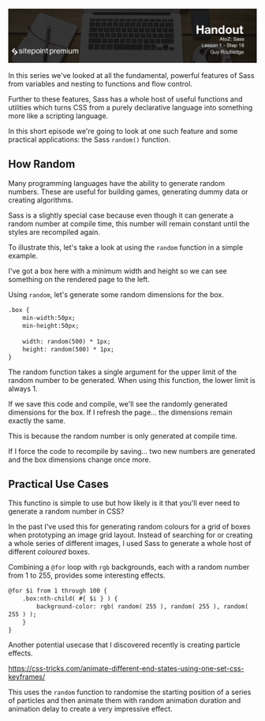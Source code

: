 ![](headings/1.18.png)


In this series we've looked at all the fundamental, powerful features of
Sass from variables and nesting to functions and flow control.

Further to these features, Sass has a whole host of useful functions and
utilities which turns CSS from a purely declarative language into
something more like a scripting language.

In this short episode we're going to look at one such feature and some
practical applications: the Sass `random()` function.


## How Random

Many programming languages have the ability to generate random numbers.
These are useful for building games, generating dummy data or creating
algorithms.

Sass is a slightly special case because even though it can generate
a random number at compile time, this number will remain constant until
the styles are recompiled again.

To illustrate this, let's take a look at using the `random` function in
a simple example.

I've got a box here with a minimum width and height so we can see
something on the rendered page to the left.

Using `random`, let's generate some random dimensions for the box.

	.box {
		min-width:50px;
		min-height:50px;

		width: random(500) * 1px;
		height: random(500) * 1px;
	}

The random function takes a single argument for the upper limit of the
random number to be generated. When using this function, the lower limit
is always 1.

If we save this code and compile, we'll see the randomly generated
dimensions for the box. If I refresh the page... the dimensions remain
exactly the same.

This is because the random number is only generated at compile time.

If I force the code to recompile by saving... two new numbers are
generated and the box dimensions change once more.


## Practical Use Cases

This functino is simple to use but how likely is it that you'll ever
need to generate a random number in CSS?

In the past I've used this for generating random colours for a grid of
boxes when prototyping an image grid layout. Instead of searching for or
creating a whole series of different images, I used Sass to generate
a whole host of different *coloured* boxes.

Combining a `@for` loop with `rgb` backgrounds, each with a random
number from 1 to 255, provides some interesting effects.

	@for $i from 1 through 100 {
		.box:nth-child( #{ $i } ) {
			background-color: rgb( random( 255 ), random( 255 ), random( 255 ) );
		}
	}

Another potential usecase that I discovered recently is creating
particle effects.

https://css-tricks.com/animate-different-end-states-using-one-set-css-keyframes/

This uses the `random` function to randomise the starting position of a series of
particles and then animate them with random animation duration and
animation delay to create a very impressive effect.